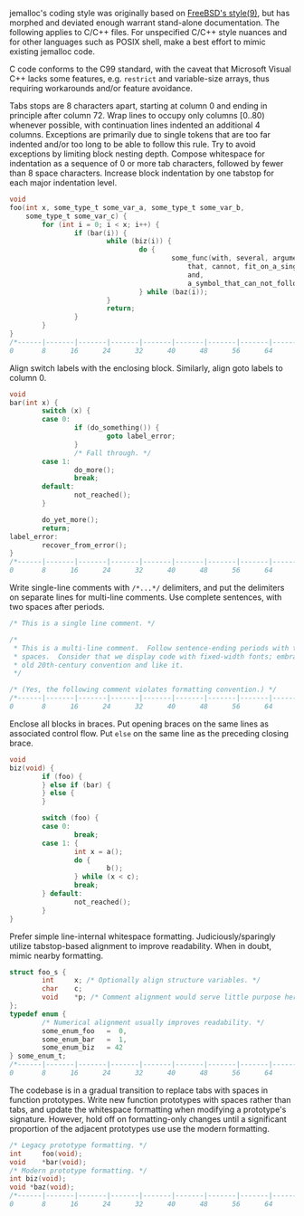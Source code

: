 jemalloc's coding style was originally based on [FreeBSD's style(9)](https://www.freebsd.org/cgi/man.cgi?query=style&sektion=9), but has morphed and deviated enough warrant stand-alone documentation.  The following applies to C/C++ files.  For unspecified C/C++ style nuances and for other languages such as POSIX shell, make a best effort to mimic existing jemalloc code.

C code conforms to the C99 standard, with the caveat that Microsoft Visual C++ lacks some features, e.g. ```restrict``` and variable-size arrays, thus requiring workarounds and/or feature avoidance.

Tabs stops are 8 characters apart, starting at column 0 and ending in principle after column 72.  Wrap lines to occupy only columns [0..80) whenever possible, with continuation lines indented an additional 4 columns.  Exceptions are primarily due to single tokens that are too far indented and/or too long to be able to follow this rule.  Try to avoid exceptions by limiting block nesting depth.  Compose whitespace for indentation as a sequence of 0 or more tab characters, followed by fewer than 8 space characters.  Increase block indentation by one tabstop for each major indentation level.
```C
void
foo(int x, some_type_t some_var_a, some_type_t some_var_b,
    some_type_t some_var_c) {
        for (int i = 0; i < x; i++) {
                if (bar(i)) {
                        while (biz(i)) {
                                do {
                                        some_func(with, several, arguments,
                                            that, cannot, fit_on_a_single_line,
                                            and,
                                            a_symbol_that_can_not_follow_the_rule);
                                } while (baz(i));
                        }
                        return;
                }
        }  
}
/*------|-------|-------|-------|-------|-------|-------|-------|-------|-------
0       8      16      24      32      40      48      56      64      72     */
```

Align switch labels with the enclosing block.  Similarly, align goto labels to column 0.
```C
void
bar(int x) {
        switch (x) {
        case 0:
                if (do_something()) {
                        goto label_error;
                }
                /* Fall through. */
        case 1:
                do_more();
                break;
        default:
                not_reached();
        }

        do_yet_more();
        return;
label_error:
        recover_from_error();
}
/*------|-------|-------|-------|-------|-------|-------|-------|-------|-------
0       8      16      24      32      40      48      56      64      72     */
```

Write single-line comments with ```/*...*/``` delimiters, and put the delimiters on separate lines for multi-line comments.  Use complete sentences, with two spaces after periods.
```C
/* This is a single line comment. */

/*
 * This is a multi-line comment.  Follow sentence-ending periods with two
 * spaces.  Consider that we display code with fixed-width fonts; embrace the
 * old 20th-century convention and like it.
 */

/* (Yes, the following comment violates formatting convention.) */
/*------|-------|-------|-------|-------|-------|-------|-------|-------|-------
0       8      16      24      32      40      48      56      64      72     */
```

Enclose all blocks in braces.  Put opening braces on the same lines as associated control flow.  Put ```else``` on the same line as the preceding closing brace.
```C
void
biz(void) {
        if (foo) {
        } else if (bar) {
        } else {
        }

        switch (foo) {
        case 0:
                break;
        case 1: {
                int x = a();
                do {
                        b();
                } while (x < c);
                break;
        } default:
                not_reached();
        }
}
```

Prefer simple line-internal whitespace formatting.  Judiciously/sparingly utilize tabstop-based alignment to improve readability.  When in doubt, mimic nearby formatting.
```C
struct foo_s {
        int     x; /* Optionally align structure variables. */
        char    c;
        void    *p; /* Comment alignment would serve little purpose here. */
};
typedef enum {
        /* Numerical alignment usually improves readability. */
        some_enum_foo   =  0,
        some_enum_bar   =  1,
        some_enum_biz   = 42
} some_enum_t;
/*------|-------|-------|-------|-------|-------|-------|-------|-------|-------
0       8      16      24      32      40      48      56      64      72     */
```

The codebase is in a gradual transition to replace tabs with spaces in function prototypes.  Write new function prototypes with spaces rather than tabs, and update the whitespace formatting when modifying a prototype's signature.  However, hold off on formatting-only changes until a significant proportion of the adjacent prototypes use use the modern formatting.
```C
/* Legacy prototype formatting. */
int     foo(void);
void    *bar(void);
/* Modern prototype formatting. */
int biz(void);
void *baz(void);
/*------|-------|-------|-------|-------|-------|-------|-------|-------|-------
0       8      16      24      32      40      48      56      64      72     */
```